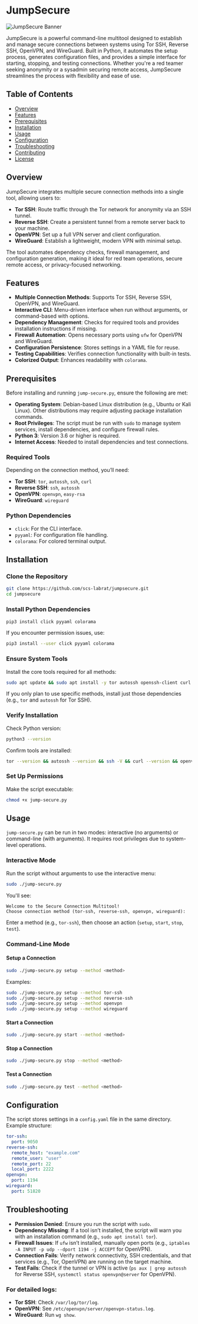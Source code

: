 # JumpSecure

![JumpSecure Banner](#) <!-- Replace with an actual banner image if desired -->

JumpSecure is a powerful command-line multitool designed to establish and manage secure connections between systems using Tor SSH, Reverse SSH, OpenVPN, and WireGuard. Built in Python, it automates the setup process, generates configuration files, and provides a simple interface for starting, stopping, and testing connections. Whether you're a red teamer seeking anonymity or a sysadmin securing remote access, JumpSecure streamlines the process with flexibility and ease of use.

## Table of Contents

- [Overview](#overview)
- [Features](#features)
- [Prerequisites](#prerequisites)
- [Installation](#installation)
- [Usage](#usage)
- [Configuration](#configuration)
- [Troubleshooting](#troubleshooting)
- [Contributing](#contributing)
- [License](#license)

## Overview

JumpSecure integrates multiple secure connection methods into a single tool, allowing users to:

- **Tor SSH**: Route traffic through the Tor network for anonymity via an SSH tunnel.
- **Reverse SSH**: Create a persistent tunnel from a remote server back to your machine.
- **OpenVPN**: Set up a full VPN server and client configuration.
- **WireGuard**: Establish a lightweight, modern VPN with minimal setup.

The tool automates dependency checks, firewall management, and configuration generation, making it ideal for red team operations, secure remote access, or privacy-focused networking.

## Features

- **Multiple Connection Methods**: Supports Tor SSH, Reverse SSH, OpenVPN, and WireGuard.
- **Interactive CLI**: Menu-driven interface when run without arguments, or command-based with options.
- **Dependency Management**: Checks for required tools and provides installation instructions if missing.
- **Firewall Automation**: Opens necessary ports using `ufw` for OpenVPN and WireGuard.
- **Configuration Persistence**: Stores settings in a YAML file for reuse.
- **Testing Capabilities**: Verifies connection functionality with built-in tests.
- **Colorized Output**: Enhances readability with `colorama`.

## Prerequisites

Before installing and running `jump-secure.py`, ensure the following are met:

- **Operating System**: Debian-based Linux distribution (e.g., Ubuntu or Kali Linux). Other distributions may require adjusting package installation commands.
- **Root Privileges**: The script must be run with `sudo` to manage system services, install dependencies, and configure firewall rules.
- **Python 3**: Version 3.6 or higher is required.
- **Internet Access**: Needed to install dependencies and test connections.

### Required Tools

Depending on the connection method, you’ll need:

- **Tor SSH**: `tor`, `autossh`, `ssh`, `curl`
- **Reverse SSH**: `ssh`, `autossh`
- **OpenVPN**: `openvpn`, `easy-rsa`
- **WireGuard**: `wireguard`

### Python Dependencies

- `click`: For the CLI interface.
- `pyyaml`: For configuration file handling.
- `colorama`: For colored terminal output.

## Installation

### Clone the Repository

```bash
git clone https://github.com/scs-labrat/jumpsecure.git
cd jumpsecure
```

### Install Python Dependencies

```bash
pip3 install click pyyaml colorama
```

If you encounter permission issues, use:

```bash
pip3 install --user click pyyaml colorama
```

### Ensure System Tools

Install the core tools required for all methods:

```bash
sudo apt update && sudo apt install -y tor autossh openssh-client curl openvpn easy-rsa wireguard
```

If you only plan to use specific methods, install just those dependencies (e.g., `tor` and `autossh` for Tor SSH).

### Verify Installation

Check Python version:

```bash
python3 --version
```

Confirm tools are installed:

```bash
tor --version && autossh --version && ssh -V && curl --version && openvpn --version && wg --version
```

### Set Up Permissions

Make the script executable:

```bash
chmod +x jump-secure.py
```

## Usage

`jump-secure.py` can be run in two modes: interactive (no arguments) or command-line (with arguments). It requires root privileges due to system-level operations.

### Interactive Mode

Run the script without arguments to use the interactive menu:

```bash
sudo ./jump-secure.py
```

You'll see:

```
Welcome to the Secure Connection Multitool!
Choose connection method (tor-ssh, reverse-ssh, openvpn, wireguard):
```

Enter a method (e.g., `tor-ssh`), then choose an action (`setup`, `start`, `stop`, `test`).

### Command-Line Mode

#### Setup a Connection

```bash
sudo ./jump-secure.py setup --method <method>
```

Examples:

```bash
sudo ./jump-secure.py setup --method tor-ssh
sudo ./jump-secure.py setup --method reverse-ssh
sudo ./jump-secure.py setup --method openvpn
sudo ./jump-secure.py setup --method wireguard
```

#### Start a Connection

```bash
sudo ./jump-secure.py start --method <method>
```

#### Stop a Connection

```bash
sudo ./jump-secure.py stop --method <method>
```

#### Test a Connection

```bash
sudo ./jump-secure.py test --method <method>
```

## Configuration

The script stores settings in a `config.yaml` file in the same directory. Example structure:

```yaml
tor-ssh:
  port: 9050
reverse-ssh:
  remote_host: "example.com"
  remote_user: "user"
  remote_port: 22
  local_port: 2222
openvpn:
  port: 1194
wireguard:
  port: 51820
```

## Troubleshooting

- **Permission Denied**: Ensure you run the script with `sudo`.
- **Dependency Missing**: If a tool isn’t installed, the script will warn you with an installation command (e.g., `sudo apt install tor`).
- **Firewall Issues**: If `ufw` isn’t installed, manually open ports (e.g., `iptables -A INPUT -p udp --dport 1194 -j ACCEPT` for OpenVPN).
- **Connection Fails**: Verify network connectivity, SSH credentials, and that services (e.g., Tor, OpenVPN) are running on the target machine.
- **Test Fails**: Check if the tunnel or VPN is active (`ps aux | grep autossh` for Reverse SSH, `systemctl status openvpn@server` for OpenVPN).

### For detailed logs:

- **Tor SSH**: Check `/var/log/tor/log`.
- **OpenVPN**: See `/etc/openvpn/server/openvpn-status.log`.
- **WireGuard**: Run `wg show`.
